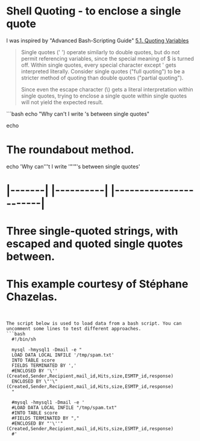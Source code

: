 Shell Quoting - to enclose a single quote
=========================================

I was inspired by "Advanced Bash-Scripting Guide" [5.1. Quoting Variables](http://tldp.org/LDP/abs/html/quotingvar.html "5.1. Quoting Variables")

<blockquote>
<p>Single quotes (' ') operate similarly to double quotes, but do not permit referencing variables, since the special meaning of $ is turned off. 
Within single quotes, every special character except ' gets interpreted literally. 
Consider single quotes ("full quoting") to be a stricter method of quoting than double quotes ("partial quoting").</p>
<p>Since even the escape character (\) gets a literal interpretation within single quotes, trying to enclose a single quote within single quotes will not yield the expected result.</p>
</blockquote>
```bash
echo "Why can't I write 's between single quotes"

echo

# The roundabout method.
echo 'Why can'\''t I write '"'"'s between single quotes'
#    |-------|  |----------|   |-----------------------|
# Three single-quoted strings, with escaped and quoted single quotes between.

# This example courtesy of Stéphane Chazelas.
```


The script below is used to load data from a bash script. You can uncomment some lines to test different approaches.
```bash
  #!/bin/sh

  mysql -hmysql1 -Dmail -e "
  LOAD DATA LOCAL INFILE '/tmp/spam.txt'
  INTO TABLE score
  FIELDS TERMINATED BY ','
  #ENCLOSED BY '\'' (Created,Sender,Recipient,mail_id,Hits,size,ESMTP_id,response)
  ENCLOSED BY \"'\" (Created,Sender,Recipient,mail_id,Hits,size,ESMTP_id,response)
  "

  #mysql -hmysql1 -Dmail -e '
  #LOAD DATA LOCAL INFILE "/tmp/spam.txt"
  #INTO TABLE score
  #FIELDS TERMINATED BY ","
  #ENCLOSED BY "'\''" (Created,Sender,Recipient,mail_id,Hits,size,ESMTP_id,response)
  #'
```
